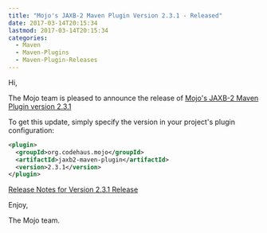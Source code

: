 ```yaml
---
title: "Mojo's JAXB-2 Maven Plugin Version 2.3.1 - Released"
date: 2017-03-14T20:15:34
lastmod: 2017-03-14T20:15:34
categories:
  - Maven
  - Maven-Plugins
  - Maven-Plugin-Releases
---
```

Hi,

The Mojo team is pleased to announce the release of 
[Mojo's JAXB-2 Maven Plugin version 2.3.1](https://www.mojohaus.org/jaxb2-maven-plugin/Documentation/v2.3.1/index.html)


To get this update, simply specify the version in your project's plugin configuration:

```xml
<plugin>
  <groupId>org.codehaus.mojo</groupId>
  <artifactId>jaxb2-maven-plugin</artifactId>
  <version>2.3.1</version>
</plugin>
```

[Release Notes for Version 2.3.1 Release](https://www.mojohaus.org/jaxb2-maven-plugin/Documentation/v2.3.1/github-report.html)

Enjoy,

The Mojo team.
